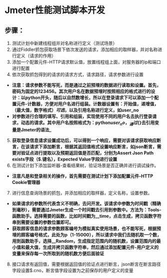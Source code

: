 # Jmeter性能测试脚本开发
## 步骤：
1. 测试计划中新建线程组并对名称进行定义（测试场景）
2. 通过Fiddler抓包获取场景下依次发送的请求，添加相应的取样器，并对名称进行定义（请求的作用）
3. 添加一个配置元件-HTTP请求默认值，放置线程组上面，对服务器的ip和端口进行配置
4. 依次获取抓包得到的请求的请求方式，请求路径，请求参数进行设置
- **注意：请求参数不能写死，而是通过之前预埋的数据进行读取和设置。首先，密码为固定的123456。其次用户名在数据预埋时按照相应的格式进行的设计：以python开头，随后以自然数增长，所以在登录请求下可以添加一个配置元件-计数器，方便对用户名进行组装。计数器设置有：开始值，递增值，（最大值，数字格式）*可选*，以及引用名称进行定义，如user_no**
- **对参数进行合理的填写、引用和组装，实现使用不同的用户名去执行登录请求，动态的请求。其中用户名按照格式为：python${user_no}，_通过${}去引用变量是Jmeter的语法_**
5. **获取登录信息请求设置成功后，可以得到一个响应，需要对该请求获取响应断言，在该请求下添加断言，根据其返回值格式设置响应断言，如json断言，需要对验证点进行提取以及预期返回值是否匹配，分别为Assert Json Path exists字段（$.键名），Expected Value字段进行设置**
6. 在测试计划下添加监听器-查看结果树，验证场景是否正确并进行调试操作。
- **注意凡是和登录相关的操作，首先需要在测试计划下添加配置元件-HTTP Cookie管理器**
7. 进行信息查询场景的抓包，并添加相应的取样器，定义名称，设置参数。
- **如果请求的参数所代表含义不明确，去问开发。该请求中参数为时间戳（精确到毫秒），需要通过Jmeter生成一个时间戳去引用到参数中。方法为：Tools-函数助手。选择需要的函数，比如时间戳为__time，点击生成，拷贝函数字符串到需要设置的参数位置即可。**
- **获取顾客信息的请求参数顾客编号为模拟真实使用场景，也不能写死，根据预埋的顾客编号格式，此处为p（1-15000），所以请求中我们去随机取一个数，用到函数助手，选择__Random，生成指定范围内的随机数，设置范围内的最小值和最大值，生成并拷贝函数字符串，然后通过添加配置元件-用户定义的变量来保存每一次所取到的随机数方便后面验证**
8. 接口请求有返回值，需要根据返回值的验证点进行断言，json断言在断言路径字段设置$.cno，断言值字段设置为之前保存的用户定义的变量
